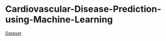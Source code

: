 # Cardiovascular-Disease-Prediction-using-Machine-Learning

[Dataset](https://www.kaggle.com/datasets/sulianova/cardiovascular-disease-dataset "Cardiovascular Disease dataset")
